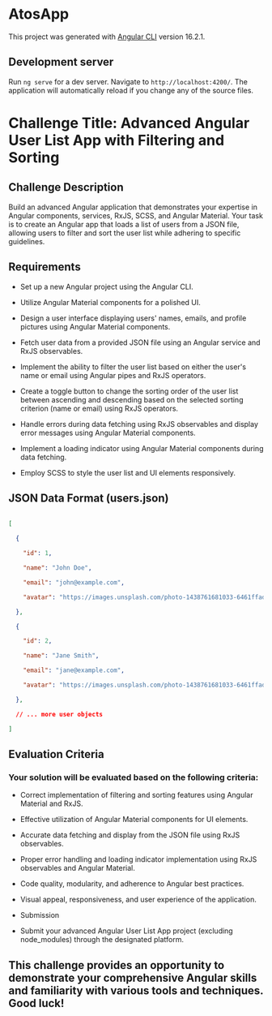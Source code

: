 # AtosApp

This project was generated with [Angular CLI](https://github.com/angular/angular-cli) version 16.2.1.

## Development server

Run `ng serve` for a dev server. Navigate to `http://localhost:4200/`. The application will automatically reload if you change any of the source files.



# Challenge Title: Advanced Angular User List App with Filtering and Sorting

 

## Challenge Description

Build an advanced Angular application that demonstrates your expertise in Angular components, services, RxJS, SCSS, and Angular Material. Your task is to create an Angular app that loads a list of users from a JSON file, allowing users to filter and sort the user list while adhering to specific guidelines.

 

## Requirements

 

- Set up a new Angular project using the Angular CLI.

- Utilize Angular Material components for a polished UI.

- Design a user interface displaying users' names, emails, and profile pictures using Angular Material components.

- Fetch user data from a provided JSON file using an Angular service and RxJS observables.

- Implement the ability to filter the user list based on either the user's name or email using Angular pipes and RxJS operators.

- Create a toggle button to change the sorting order of the user list between ascending and descending based on the selected sorting criterion (name or email) using RxJS operators.

- Handle errors during data fetching using RxJS observables and display error messages using Angular Material components.

- Implement a loading indicator using Angular Material components during data fetching.

- Employ SCSS to style the user list and UI elements responsively.

 

## JSON Data Format (users.json)

 

```json

[

  {

    "id": 1,

    "name": "John Doe",

    "email": "john@example.com",

    "avatar": "https://images.unsplash.com/photo-1438761681033-6461ffad8d80?ixlib=rb-4.0.3&ixid=M3wxMjA3fDB8MHxwaG90by1wYWdlfHx8fGVufDB8fHx8fA%3D%3D&auto=format&fit=crop&w=1470&q=80"

  },

  {

    "id": 2,

    "name": "Jane Smith",

    "email": "jane@example.com",

    "avatar": "https://images.unsplash.com/photo-1438761681033-6461ffad8d80?ixlib=rb-4.0.3&ixid=M3wxMjA3fDB8MHxwaG90by1wYWdlfHx8fGVufDB8fHx8fA%3D%3D&auto=format&fit=crop&w=1470&q=80"

  },

  // ... more user objects

]

```

## Evaluation Criteria

### Your solution will be evaluated based on the following criteria:

 

- Correct implementation of filtering and sorting features using Angular Material and RxJS.

- Effective utilization of Angular Material components for UI elements.

- Accurate data fetching and display from the JSON file using RxJS observables.

- Proper error handling and loading indicator implementation using RxJS observables and Angular Material.

- Code quality, modularity, and adherence to Angular best practices.

- Visual appeal, responsiveness, and user experience of the application.

- Submission

- Submit your advanced Angular User List App project (excluding node_modules) through the designated platform.

 

## This challenge provides an opportunity to demonstrate your comprehensive Angular skills and familiarity with various tools and techniques. Good luck!

 